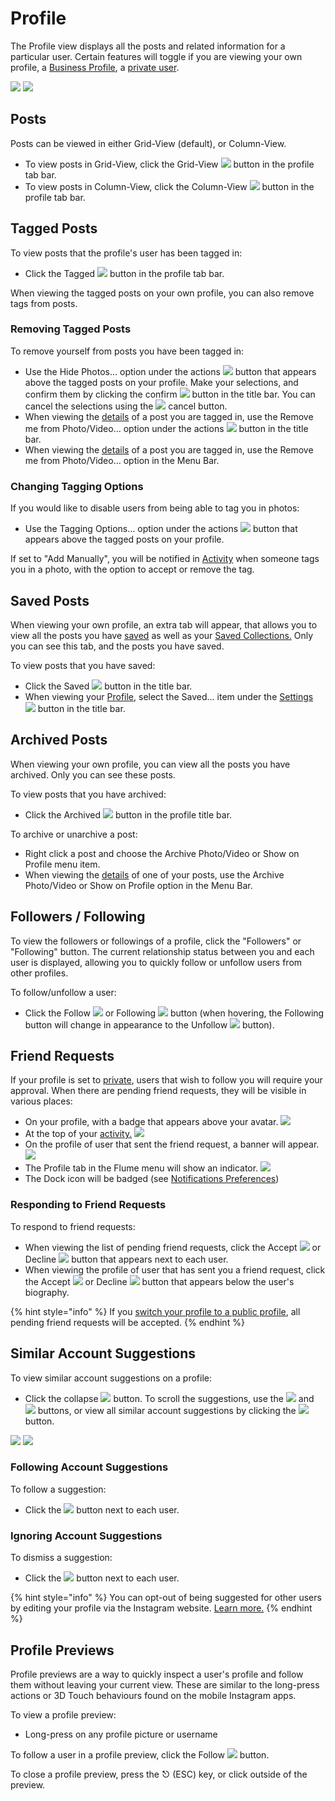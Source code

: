 # Profile

The Profile view displays all the posts and related information for a particular user. Certain features will toggle if you are viewing your own profile, a [Business Profile](businessprofiles/), a [private user](privateprofiles.md).

![](../../.gitbook/assets/profile-grid.png) ![](../../.gitbook/assets/profile-column.png)

## Posts

Posts can be viewed in either Grid-View \(default\), or Column-View.

* To view posts in Grid-View, click the Grid-View ![](../../.gitbook/assets/gridview.png) button in the profile tab bar.
* To view posts in Column-View, click the Column-View ![](../../.gitbook/assets/columnview%20%281%29.png) button in the profile tab bar.

## Tagged Posts

To view posts that the profile's user has been tagged in:

* Click the Tagged ![](../../.gitbook/assets/tagged.png) button in the profile tab bar.

When viewing the tagged posts on your own profile, you can also remove tags from posts.

### Removing Tagged Posts

To remove yourself from posts you have been tagged in:

* Use the Hide Photos… option under the actions ![](../../.gitbook/assets/settings.png) button that appears above the tagged posts on your profile. Make your selections, and confirm them by clicking the confirm ![](../../.gitbook/assets/accept.png) button in the title bar. You can cancel the selections using the ![](../../.gitbook/assets/decline.png) cancel button.
* When viewing the [details](../detailview.md) of a post you are tagged in, use the Remove me from Photo/Video… option under the actions ![](../../.gitbook/assets/settings.png) button in the title bar.
* When viewing the [details](../detailview.md) of a post you are tagged in, use the Remove me from Photo/Video… option in the Menu Bar.

### Changing Tagging Options

If you would like to disable users from being able to tag you in photos:

* Use the Tagging Options… option under the actions ![](../../.gitbook/assets/settings.png) button that appears above the tagged posts on your profile.

If set to "Add Manually", you will be notified in [Activity](../activity.md) when someone tags you in a photo, with the option to accept or remove the tag.

## Saved Posts

When viewing your own profile, an extra tab will appear, that allows you to view all the posts you have [saved](https://help.instagram.com/1744643532522513) as well as your [Saved Collections.](savedcollections.md) Only you can see this tab, and the posts you have saved.

To view posts that you have saved:

* Click the Saved ![](../../.gitbook/assets/saved.png) button in the title bar.
* When viewing your [Profile](./), select the Saved… item under the [Settings](settings/) ![](../../.gitbook/assets/settings.png) button in the title bar.

## Archived Posts

When viewing your own profile, you can view all the posts you have archived. Only you can see these posts.

To view posts that you have archived:

* Click the Archived ![](../../.gitbook/assets/archived.png) button in the profile title bar.

To archive or unarchive a post:

* Right click a post and choose the Archive Photo/Video or Show on Profile menu item.
* When viewing the [details](../detailview.md) of one of your posts, use the Archive Photo/Video or Show on Profile option in the Menu Bar.

## Followers / Following

To view the followers or followings of a profile, click the "Followers" or "Following" button. The current relationship status between you and each user is displayed, allowing you to quickly follow or unfollow users from other profiles.

To follow/unfollow a user:

* Click the Follow ![](../../.gitbook/assets/follow%20%284%29.png) or Following ![](../../.gitbook/assets/following.png) button \(when hovering, the Following button will change in appearance to the Unfollow ![](../../.gitbook/assets/unfollow.png) button\).

## Friend Requests

If your profile is set to [private](privateprofiles.md), users that wish to follow you will require your approval. When there are pending friend requests, they will be visible in various places:

* On your profile, with a badge that appears above your avatar.  ![](../../.gitbook/assets/profile-friend-requests-avatar.png)
* At the top of your [activity.](../activity.md)  ![](../../.gitbook/assets/profile-friend-requests-activity.png)
* On the profile of user that sent the friend request, a banner will appear.  ![](../../.gitbook/assets/profile-friend-request.png)
* The Profile tab in the Flume menu will show an indicator.  ![](../../.gitbook/assets/profile-friend-requests-menu.png)
* The Dock icon will be badged \(see [Notifications Preferences](../../preferences/notifications.md)\)

### Responding to Friend Requests

To respond to friend requests:

* When viewing the list of pending friend requests, click the Accept ![](../../.gitbook/assets/follow%20%283%29.png) or Decline ![](../../.gitbook/assets/decline.png) button that appears next to each user.
* When viewing the profile of user that has sent you a friend request, click the Accept ![](../../.gitbook/assets/follow%20%282%29.png) or Decline ![](../../.gitbook/assets/decline.png) button that appears below the user's biography.

{% hint style="info" %}
If you [switch your profile to a public profile](privateprofiles.md), all pending friend requests will be accepted.
{% endhint %}

## Similar Account Suggestions

To view similar account suggestions on a profile:

* Click the collapse ![](../../.gitbook/assets/profile-suggestions-collapse.png) button. To scroll the suggestions, use the ![](../../.gitbook/assets/previous.png) and ![](../../.gitbook/assets/next.png) buttons, or view all similar account suggestions by clicking the ![](../../.gitbook/assets/columnview.png) button.

![](../../.gitbook/assets/profile-suggestions.png) ![](../../.gitbook/assets/profile-suggestions-list.png)

### Following Account Suggestions

To follow a suggestion:

* Click the ![](../../.gitbook/assets/follow.png) button next to each user.

### Ignoring Account Suggestions

To dismiss a suggestion:

* Click the ![](../../.gitbook/assets/actions-dismiss.png) button next to each user.

{% hint style="info" %}
You can opt-out of being suggested for other users by editing your profile via the Instagram website. [Learn more.](https://help.instagram.com/530450580417848)
{% endhint %}

## Profile Previews

Profile previews are a way to quickly inspect a user's profile and follow them without leaving your current view. These are similar to the long-press actions or 3D Touch behaviours found on the mobile Instagram apps.

To view a profile preview:

* Long-press on any profile picture or username

To follow a user in a profile preview, click the Follow ![](../../.gitbook/assets/follow%20%281%29.png) button.

To close a profile preview, press the ⎋ \(ESC\) key, or click outside of the preview.

